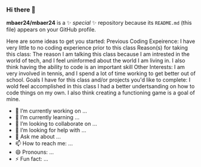 ### Hi there 👋

**mbaer24/mbaer24** is a ✨ _special_ ✨ repository because its `README.md` (this file) appears on your GitHub profile.

Here are some ideas to get you started:
Previous Coding Expeirence: I have very little to no coding experience prior to this class 
Reason(s) for taking this class: The reason I am talking this class because I am intrested in the world of tech, and I feel uninformed about the world I am living in. I also think having the ability to code is an important skill 
Other Interests: I am very involved in tennis, and I spend a lot of time working to get better out of school. 
Goals I have for this class and/or projects you'd like to complete: I wold feel accomplished in this class I had a better undertsanding on how to code things on my own. I also think creating a functioning game is a goal of mine. 
- 🔭 I’m currently working on ...
- 🌱 I’m currently learning ...
- 👯 I’m looking to collaborate on ...
- 🤔 I’m looking for help with ...
- 💬 Ask me about ...
- 📫 How to reach me: ...
- 😄 Pronouns: ...
- ⚡ Fun fact: ...
